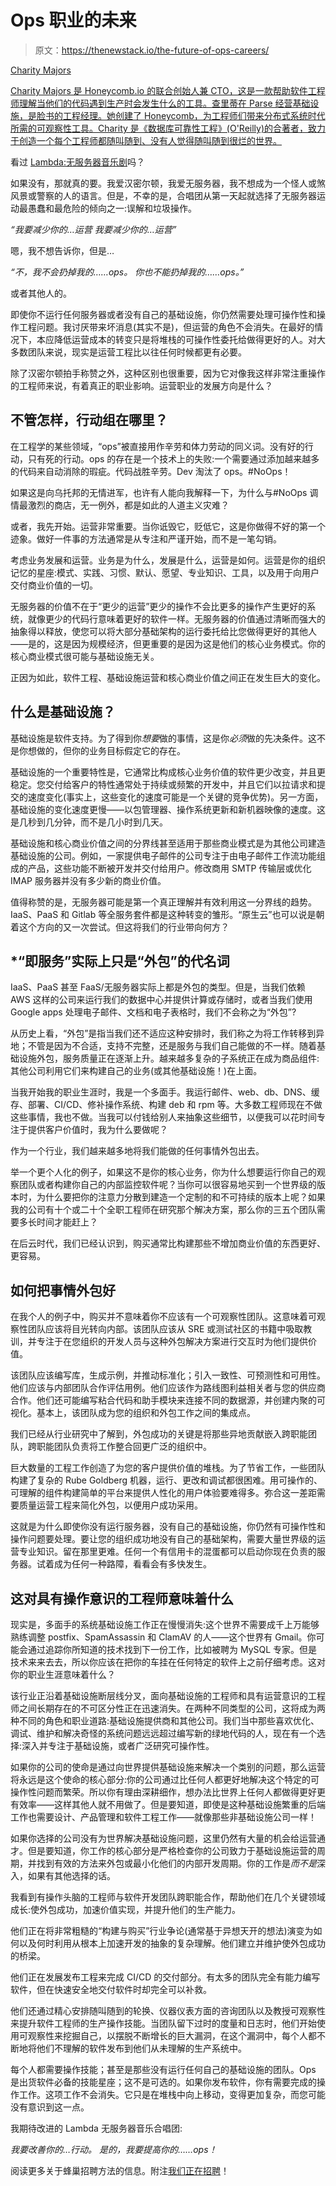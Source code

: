 # Ops 职业的未来

> 原文：<https://thenewstack.io/the-future-of-ops-careers/>

[](https://www.linkedin.com/in/charity-majors/)

[Charity Majors](https://www.linkedin.com/in/charity-majors/)

[Charity Majors 是 Honeycomb.io 的联合创始人兼 CTO，这是一款帮助软件工程师理解当他们的代码遇到生产时会发生什么的工具。查里蒂在 Parse 经营基础设施，是脸书的工程经理。她创建了 Honeycomb，为工程师们带来分布式系统时代所需的可观察性工具。Charity 是《数据库可靠性工程》(O'Reilly)的合著者，致力于创造一个每个工程师都随叫随到、没有人觉得随叫随到很烂的世界。](https://www.linkedin.com/in/charity-majors/)

[](https://www.linkedin.com/in/charity-majors/)[](https://www.linkedin.com/in/charity-majors/)

看过 [Lambda:无服务器音乐剧](https://medium.com/@jeremydaly/lambda-a-serverless-musical-cf8ec5d522e1?)吗？

如果没有，那就真的要。我爱汉密尔顿，我爱无服务器，我不想成为一个怪人或煞风景或警察的人的语言。但是，不幸的是，合唱团从第一天起就选择了无服务器运动最愚蠢和最危险的倾向之一:误解和垃圾操作。

*“我要减少你的…运营*
*我要减少你的…运营”*

嗯，我不想告诉你，但是…

*“不，我不会扔掉我的……ops。*
*你也不能扔掉我的……ops。”*

或者其他人的。

即使你不运行任何服务器或者没有自己的基础设施，你仍然需要处理可操作性和操作工程问题。我讨厌带来坏消息(其实不是)，但运营的角色不会消失。在最好的情况下，本应降低运营成本的转变只是将堆栈的可操作性委托给做得更好的人。对大多数团队来说，现实是运营工程比以往任何时候都更有必要。

除了汉密尔顿拍手称赞之外，这种区别也很重要，因为它对像我这样非常注重操作的工程师来说，有着真正的职业影响。运营职业的发展方向是什么？

## 不管怎样，行动组在哪里？

在工程学的某些领域，“ops”被直接用作辛劳和体力劳动的同义词。没有好的行动，只有死的行动。ops 的存在是一个技术上的失败:一个需要通过添加越来越多的代码来自动消除的瑕疵。代码战胜辛劳。Dev 淘汰了 ops。#NoOps！

如果这是向乌托邦的无情进军，也许有人能向我解释一下，为什么与#NoOps 调情最激烈的商店，无一例外，都是如此的人道主义灾难？

或者，我先开始。运营非常重要。当你诋毁它，贬低它，这是你做得不好的第一个迹象。做好一件事的方法通常是从专注和严谨开始，而不是一笔勾销。

考虑业务发展和运营。业务是为什么，发展是什么，运营是如何。运营是你的组织记忆的星座:模式、实践、习惯、默认、愿望、专业知识、工具，以及用于向用户交付商业价值的一切。

无服务器的价值不在于“更少的运营”更少的操作不会比更多的操作产生更好的系统，就像更少的代码行意味着更好的软件一样。无服务器的价值通过清晰而强大的抽象得以释放，使您可以将大部分基础架构的运行委托给比您做得更好的其他人——是的，这是因为规模经济，但更重要的是因为这是他们的核心业务模式。你的核心商业模式很可能与基础设施无关。

正因为如此，软件工程、基础设施运营和核心商业价值之间正在发生巨大的变化。

## 什么是基础设施？

基础设施是软件支持。为了得到你*想要*做的事情，这是你*必须*做的先决条件。这不是你想做的，但你的业务目标假定它的存在。

基础设施的一个重要特性是，它通常比构成核心业务价值的软件更少改变，并且更稳定。您交付给客户的特性通常处于持续或频繁的开发中，并且它们以拉请求和提交的速度变化(事实上，这些变化的速度可能是一个关键的竞争优势)。另一方面，基础设施的变化速度更慢——以包管理器、操作系统更新和新机器映像的速度。这是几秒到几分钟，而不是几小时到几天。

基础设施和核心商业价值之间的分界线甚至适用于那些商业模式是为其他公司建造基础设施的公司。例如，一家提供电子邮件的公司专注于由电子邮件工作流功能组成的产品，这些功能不断被开发并交付给用户。修改商用 SMTP 传输层或优化 IMAP 服务器并没有多少新的商业价值。

值得称赞的是，无服务器可能是第一个真正理解并有效利用这一分界线的趋势。IaaS、PaaS 和 Gitlab 等全服务套件都是这种转变的雏形。“原生云”也可以说是朝着这个方向的又一次尝试。但这将我们的行业带向何方？

## *“即服务”实际上只是“外包”的代名词

IaaS、PaaS 甚至 FaaS/无服务器实际上都是外包的类型。但是，当我们依赖 AWS 这样的公司来运行我们的数据中心并提供计算或存储时，或者当我们使用 Google apps 处理电子邮件、文档和电子表格时，我们不会称之为“外包”?

从历史上看，“外包”是指当我们还不适应这种安排时，我们称之为将工作转移到异地；不管是因为不合适，支持不完整，还是服务与我们自己能做的不一样。随着基础设施外包，服务质量正在逐渐上升。越来越多复杂的子系统正在成为商品组件:其他公司利用它们来构建自己的业务(或其他基础设施！)在上面。

当我开始我的职业生涯时，我是一个多面手。我运行邮件、web、db、DNS、缓存、部署、CI/CD、修补操作系统、构建 deb 和 rpm 等。大多数工程师现在不做这些事情，我也不做。当我可以付钱给别人来抽象这些细节，以便我可以花时间专注于提供客户价值时，我为什么要做呢？

作为一个行业，我们越来越多地将我们能做的任何事情外包出去。

举一个更个人化的例子，如果这不是你的核心业务，你为什么想要运行你自己的观察团队或者构建你自己的内部监控软件呢？当你可以很容易地买到一个世界级的版本时，为什么要把你的注意力分散到建造一个定制的和不可持续的版本上呢？如果我的公司有十个或二十个全职工程师在研究那个解决方案，那么你的三五个团队需要多长时间才能赶上？

在后云时代，我们已经认识到，购买通常比构建那些不增加商业价值的东西更好、更容易。

## 如何把事情外包好

在我个人的例子中，购买并不意味着你不应该有一个可观察性团队。这意味着可观察性团队应该将目光转向内部。该团队应该从 SRE 或测试社区的书籍中吸取教训，并专注于在您组织的开发人员与这种外包解决方案进行交互时为他们提供价值。

该团队应该编写库，生成示例，并推动标准化；引入一致性、可预测性和可用性。他们应该与内部团队合作评估用例。他们应该作为路线图利益相关者与您的供应商合作。他们还可能编写粘合代码和助手模块来连接不同的数据源，并创建内聚的可视化。基本上，该团队成为您的组织和外包工作之间的集成点。

我们已经从行业研究中了解到，外包成功的关键是将那些异地贡献嵌入跨职能团队，跨职能团队负责将工作整合回更广泛的组织中。

巨大数量的工程工作创造了为您的客户提供价值的堆栈。为了节省工作，一些团队构建了复杂的 Rube Goldberg 机器，运行、更改和调试都很困难。用可操作的、可理解的组件构建简单的平台来提供人性化的用户体验要难得多。弥合这一差距需要质量运营工程来简化外包，以便用户成功采用。

这就是为什么即使你没有运行服务器，没有自己的基础设施，你仍然有可操作性和操作问题要处理。要让您的组织成功地没有自己的基础架构，需要大量世界级的运营专业知识。留在那里更难。任何一个有信用卡的混蛋都可以启动你现在负责的服务器。试着成为任何一种路障，看看会有多快发生。

## 这对具有操作意识的工程师意味着什么

现实是，多面手的系统基础设施工作正在慢慢消失:这个世界不需要成千上万能够熟练调整 postfix、SpamAssassin 和 ClamAV 的人——这个世界有 Gmail。你可能会通过追踪你所知道的技术找到下一份工作，比如被聘为 MySQL 专家。但是技术来来去去，所以你应该在把你的车挂在任何特定的软件上之前仔细考虑。这对你的职业生涯意味着什么？

该行业正沿着基础设施断层线分叉，面向基础设施的工程师和具有运营意识的工程师之间长期存在的不可区分性正在迅速消失。在两种不同类型的公司，这将成为两种不同的角色和职业道路:基础设施提供商和其他公司。我们当中那些喜欢优化、调试、维护和解决奇怪的系统问题远远超过编写新的绿地代码的人，现在有一个选择:深入并专注于基础设施，或者广泛研究可操作性。

如果你的公司的使命是通过向世界提供基础设施来解决一个类别的问题，那么运营将永远是这个使命的核心部分:你的公司通过比任何人都更好地解决这个特定的可操作性问题而繁荣。所以你有理由深耕细作，想办法比世界上任何人都做得更好更有效率——这样其他人就不用做了。但是要知道，即使是这种基础设施繁重的后端工作也需要设计、产品管理和软件工程工作——就像那些非基础设施公司一样！

如果你选择的公司没有为世界解决基础设施问题，这里仍然有大量的机会给运营通才。但是要知道，你工作的核心部分是严格检查你的公司致力于基础设施运营的周期，并找到有效的方法来外包或最小化他们的内部开发周期。你的工作是*而不是*深入，如果有其他选择的话。

我看到有操作头脑的工程师与软件开发团队跨职能合作，帮助他们在几个关键领域成长:使外包成功，加速价值实现，并提升他们的生产能力。

他们正在将非常粗糙的“构建与购买”行业争论(通常基于异想天开的想法)演变为如何以及何时利用从根本上加速开发的抽象的复杂理解。他们建立并维护使外包成功的桥梁。

他们正在发展发布工程来完成 CI/CD 的交付部分。有太多的团队完全有能力编写软件，但在快速安全地交付软件时却完全可以补救。

他们还通过精心安排随叫随到的轮换、仪器仪表方面的咨询团队以及教授可观察性来提升软件工程师的生产操作技能。当团队留下过时的度量和日志时，他们开始使用可观察性来挖掘自己，以摆脱不断增长的巨大漏洞，在这个漏洞中，每个人都不断地将他们不理解的软件发布到他们从未理解的生产系统中。

每个人都需要操作技能；甚至是那些没有运行任何自己的基础设施的团队。Ops 是出货软件必备的技能星座；这不是可选的。如果你发布软件，你有需要完成的操作工作。这项工作不会消失。它只是在堆栈中向上移动，变得更加复杂，而您可能没有意识到这一点。

我期待改进的 Lambda 无服务器音乐合唱团:

*我要改善你的…行动。*
*是的，我要提高你的……ops！*

阅读更多关于蜂巢招聘方法的信息。附注[我们正在招聘](https://jobs.lever.co/honeycomb)！

<svg xmlns:xlink="http://www.w3.org/1999/xlink" viewBox="0 0 68 31" version="1.1"><title>Group</title> <desc>Created with Sketch.</desc></svg>
